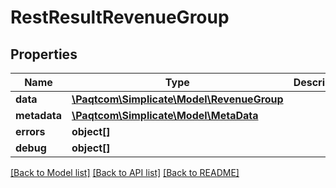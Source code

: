 # RestResultRevenueGroup

## Properties

 Name         | Type                                                      | Description | Notes      
--------------|-----------------------------------------------------------|-------------|------------
 **data**     | [**\Paqtcom\Simplicate\Model\RevenueGroup**](RevenueGroup.md) |             | [optional] 
 **metadata** | [**\Paqtcom\Simplicate\Model\MetaData**](MetaData.md)         |             | [optional] 
 **errors**   | **object[]**                                              |             | [optional] 
 **debug**    | **object[]**                                              |             | [optional] 

[[Back to Model list]](../README.md#documentation-for-models) [[Back to API list]](../README.md#documentation-for-api-endpoints) [[Back to README]](../README.md)


